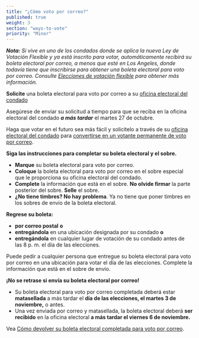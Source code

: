 ```yaml
---
title: "¿Cómo voto por correo?"
published: true
weight: 3
section: "ways-to-vote"
priority: "Minor"
---
```


_**Nota:** Si vive en uno de los condados donde se aplica la nueva Ley de Votación Flexible y ya está inscrito para votar, automáticamente recibirá su boleta electoral por correo, a menos que esté en Los Angeles, donde todavía tiene que inscribirse para obtener una boleta electoral para voto por correo. Consulte [Elecciones de votación flexible](#menu-item-voters-choice-elections-big-changes-in-madera-napa-nevada-sacramento-and-san-mateo-counties) para obtener más información._

**Solicite** una boleta electoral para voto por correo a su [oficina electoral del condado](#section-election-office-contact)

Asegúrese de enviar su solicitud a tiempo para que se reciba en la oficina electoral del condado _**a más tardar**_ el martes 27 de octubre.

Haga que votar en el futuro sea más fácil y solicítelo a través de su [oficina electoral del condado](#section-election-office-contact) para [convertirse en un votante permanente de voto por correo](https://www.sos.ca.gov/elections/voter-registration/vote-mail/#perm).

**Siga las instrucciones para completar su boleta electoral y el sobre.**  
- **Marque** su boleta electoral para voto por correo. 
- **Coloque** la boleta electoral para voto por correo en el sobre especial que le proporciona su oficina electoral del condado. 
- **Complete** la información que está en el sobre. 
  **No olvide firmar** la parte posterior del sobre. 
  **Selle** el sobre. 
- **¿No tiene timbres? No hay problema**. Ya no tiene que poner timbres en los sobres de envío de la boleta electoral. 

**Regrese su boleta:**
- **por correo postal** **o**  
- **entregándola** en una ubicación designada por su condado **o**  
- **entregándola** en cualquier lugar de votación de su condado antes de las 8 p. m. el día de las elecciones. 

Puede pedir a cualquier persona que entregue su boleta electoral para voto por correo en una ubicación para votar el día de las elecciones. Complete la información que está en el sobre de envío. 

**¡No se retrase si envía su boleta electoral por correo!**  
- Su boleta electoral para voto por correo completada deberá estar **matasellada** a más tardar el **día de las elecciones, el martes 3 de noviembre,** o antes.
- Una vez enviada por correo y matasellada, la boleta electoral deberá **ser recibido** en la oficina electoral **a más tardar el viernes 6 de noviembre.**

Vea [Cómo devolver su boleta electoral completada para voto por correo](https://www.google.com/url?q=https://www.youtube.com/watch?v%3DhFH3YZrhBag%26feature%3Dyoutu.be&sa=D&ust=1576113195433000&usg=AFQjCNGr5kb0Ft2GLwC551ertzTHTcQlHg). 
   
